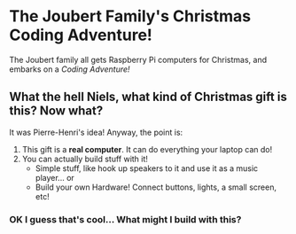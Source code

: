 # The Joubert Family's Christmas Coding Adventure!

The Joubert family all gets Raspberry Pi computers for Christmas, and embarks on a *Coding Adventure!*

## What the hell Niels, what kind of Christmas gift is this? Now what?

It was Pierre-Henri's idea! Anyway, the point is:

1. This gift is a **real computer**. It can do everything your laptop can do!
2. You can actually build stuff with it! 
	- Simple stuff, like hook up speakers to it and use it as a music player... or
	- Build your own Hardware! Connect buttons, lights, a small screen, etc!

### OK I guess that's cool... What might I build with this?

